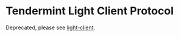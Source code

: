 # Tendermint Light Client Protocol

Deprecated, please see [light-client](../../light-client/README.md).

